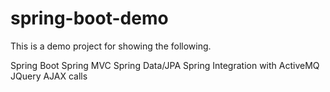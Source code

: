 # spring-boot-demo

This is a demo project for showing the following.

Spring Boot
Spring MVC
Spring Data/JPA
Spring Integration with ActiveMQ
JQuery AJAX calls

